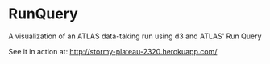 RunQuery
==============

A visualization of an ATLAS data-taking run using d3 and ATLAS' Run Query

See it in action at:
http://stormy-plateau-2320.herokuapp.com/